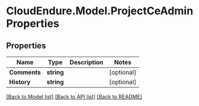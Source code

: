 # CloudEndure.Model.ProjectCeAdminProperties
## Properties

Name | Type | Description | Notes
------------ | ------------- | ------------- | -------------
**Comments** | **string** |  | [optional] 
**History** | **string** |  | [optional] 

[[Back to Model list]](../README.md#documentation-for-models) [[Back to API list]](../README.md#documentation-for-api-endpoints) [[Back to README]](../README.md)

